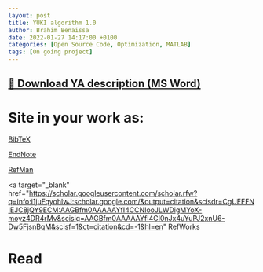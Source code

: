 ```yaml
---
layout: post
title: YUKI algorithm 1.0
author: Brahim Benaissa
date: 2022-01-27 14:17:00 +0100
categories: [Open Source Code, Optimization, MATLAB]
tags: [On going project]
---
```





## <a target="_blank" href="{{ site.baseurl }}{% link /assets/files/Projects/YUKI ALGORITHM 1.0/YUKI ALGORITHM 1.0.docx %}"  download> 📎 Download YA description (MS Word)</a>

# Site in your work as:

<p align="center">

<a target="_blank" href="https://scholar.googleusercontent.com/scholar.bib?q=info:i1juFqyohlwJ:scholar.google.com/&output=citation&scisdr=CgUEFFNIEJC8jQY9ECM:AAGBfm0AAAAAYfI4CCNIooJLWDigMYoX-moyz4DR4rMv&scisig=AAGBfm0AAAAAYfI4CI0nJx4uYuPJ2xnU6-Dw5FjsnBqM&scisf=4&ct=citation&cd=-1&hl=en"  download> BibTeX </a>

<a target="_blank" href="https://scholar.googleusercontent.com/scholar.enw?q=info:i1juFqyohlwJ:scholar.google.com/&output=citation&scisdr=CgUEFFNIEJC8jQY9ECM:AAGBfm0AAAAAYfI4CCNIooJLWDigMYoX-moyz4DR4rMv&scisig=AAGBfm0AAAAAYfI4CI0nJx4uYuPJ2xnU6-Dw5FjsnBqM&scisf=3&ct=citation&cd=-1&hl=en"  download> EndNote </a>


<a target="_blank" href="https://scholar.googleusercontent.com/scholar.ris?q=info:i1juFqyohlwJ:scholar.google.com/&output=citation&scisdr=CgUEFFNIEJC8jQY9ECM:AAGBfm0AAAAAYfI4CCNIooJLWDigMYoX-moyz4DR4rMv&scisig=AAGBfm0AAAAAYfI4CI0nJx4uYuPJ2xnU6-Dw5FjsnBqM&scisf=2&ct=citation&cd=-1&hl=en"  download> RefMan </a>

<a target="_blank" href="https://scholar.googleusercontent.com/scholar.rfw?q=info:i1juFqyohlwJ:scholar.google.com/&output=citation&scisdr=CgUEFFNIEJC8jQY9ECM:AAGBfm0AAAAAYfI4CCNIooJLWDigMYoX-moyz4DR4rMv&scisig=AAGBfm0AAAAAYfI4CI0nJx4uYuPJ2xnU6-Dw5FjsnBqM&scisf=1&ct=citation&cd=-1&hl=en"  RefWorks </a>

</p>


<!--

[![IMAGE ALT TEXT](http://img.youtube.com/vi/Jz3TDvnZ3zo/0.jpg)](http://www.youtube.com/watch?v=Jz3TDvnZ3zo "Video Title")

-->


# Read
<object data="{{ site.baseurl }}{% link /assets/files/Projects/YUKI ALGORITHM 1.0/YUKI ALGORITHM 1.0.pdf %}" type="application/pdf" width="100%" height="500px"> </object>
